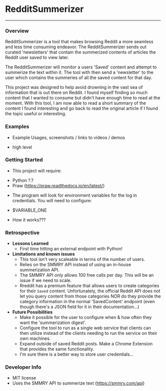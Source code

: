 # RedditSummerizer


---
### Overview
RedditSummerizer is a tool that makes browsing Reddit a more seamless and less time consuming endeavor. The RedditSummerizer sends out curated 'newsletters' that contain the summerized contents of articles the Reddit user saved to view later.



The RedditSummerizer will monitor a users 'Saved' content and attempt to summerize the text within it. The tool with then send a 'newsletter' to the user which contains the summeries of all the saved content for that day.

This project was designed to help avoid drowning in the vast sea of information that is out there on Reddit. I found myself finding so much content that I wanted to consume but didn't have enough time to read at the moment. With this tool, I am now able to read a short summary of the content I found interesting and go back to read the original article if I found the topic useful or interesting.

### Examples
* Example Usages, screenshots / links to videos / demos
- high level

### Getting Started
* This project will require:
- Python ?.?
- Praw (https://praw.readthedocs.io/en/latest/)
* The program will look for environment variables for the log in credentials. You will need to configure:
- $VARIABLE_ONE
* How it works???

### Retrospective
* **Lessons Learned**
   - First time hitting an external endpoint with Python!
* **Limitations and known issues**
   - This tool isn't very scaleable in terms of the number of users.
   - Relies on the SMMRY API instead of using an in-house summerization API.
   - The SMMRY API only allows 100 free calls per day. This will be an issue if we need to scale.
   - Rreddit has a premium feature that allows users to create categories for their `Saved` content. Unfortunately, the official Reddit API does not let you query content from those categories NOR do they provide the category information in the normal 'SavedContent' endpoint (even though there's a JSON field for it in their documentation...)
* **Future Possibilities**
   - Make it possible for the user to configure when & how often they want the 'summerization digest'.
   - Configure the tool to run as a single web service that clients can then utilize instead of the clients needing to run the service on their own machines.
   - Expand outside of saved Reddit posts. Make a Chrome Extension that provides the same functionality.
   - I'm sure there is a better way to store user credentials...

### Developer Info
* MIT license
* Uses the SMMRY API to summerize text (https://smmry.com/api)

